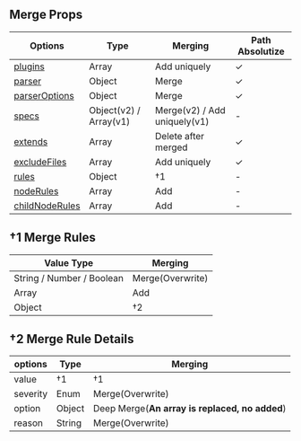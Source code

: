 ## Merge Props

| Options                                                               | Type                   | Merging                      | Path Absolutize |
| --------------------------------------------------------------------- | ---------------------- | ---------------------------- | --------------- |
| [plugins](https://markuplint.dev/configuration#plugins)               | Array                  | Add uniquely                 | ✓               |
| [parser](https://markuplint.dev/configuration#parser)                 | Object                 | Merge                        | ✓               |
| [parserOptions](https://markuplint.dev/configuration#parserOptions)   | Object                 | Merge                        | ✓               |
| [specs](https://markuplint.dev/configuration#specs)                   | Object(v2) / Array(v1) | Merge(v2) / Add uniquely(v1) | -               |
| [extends](https://markuplint.dev/configuration#extends)               | Array                  | Delete after merged          | ✓               |
| [excludeFiles](https://markuplint.dev/configuration#excludeFiles)     | Array                  | Add uniquely                 | ✓               |
| [rules](https://markuplint.dev/configuration#rules)                   | Object                 | †1                           | -               |
| [nodeRules](https://markuplint.dev/configuration#nodeRules)           | Array                  | Add                          | -               |
| [childNodeRules](https://markuplint.dev/configuration#childNodeRules) | Array                  | Add                          | -               |

## †1 Merge Rules

| Value Type                | Merging          |
| ------------------------- | ---------------- |
| String / Number / Boolean | Merge(Overwrite) |
| Array                     | Add              |
| Object                    | †2               |

## †2 Merge Rule Details

| options  | Type   | Merging                                        |
| -------- | ------ | ---------------------------------------------- |
| value    | †1     | †1                                             |
| severity | Enum   | Merge(Overwrite)                               |
| option   | Object | Deep Merge(**An array is replaced, no added**) |
| reason   | String | Merge(Overwrite)                               |
